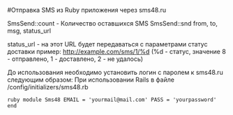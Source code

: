 #Отправка SMS из Ruby приложения через sms48.ru

SmsSend::count - Количество оставшихся SMS
SmsSend::snd from, to, msg, status_url

status_url - на этот URL будет передаваться с
параметрами статус доставки 
пример: http://example.com/sms/1/%d
(%d - статус, значение 8 - отправлено,
1 - доставлено, 2 - не удалось)

До использования необходимо установить логин 
с паролем к sms48.ru следующим образом:
При использовании Rails
в файле /config/initializers/sms48.rb

``ruby
module Sms48
  EMAIL = 'yourmail@mail.com'
  PASS = 'yourpassword'
end
``